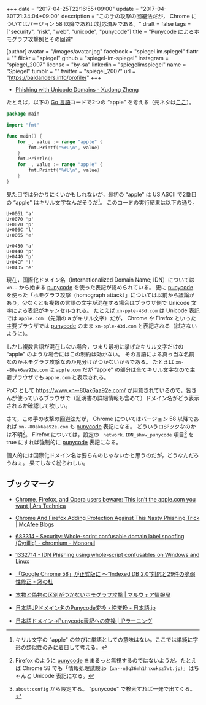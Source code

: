 +++
date = "2017-04-25T22:16:55+09:00"
update = "2017-04-30T21:34:04+09:00"
description = "この手の攻撃の回避法だが， Chrome についてはバージョン 58 以降であれば対応済みである。"
draft = false
tags = ["security", "risk", "web", "unicode", "punycode"]
title = "Punycode によるホモグラフ攻撃例とその回避"

[author]
  avatar = "/images/avatar.jpg"
  facebook = "spiegel.im.spiegel"
  flattr = ""
  flickr = "spiegel"
  github = "spiegel-im-spiegel"
  instagram = "spiegel_2007"
  license = "by-sa"
  linkedin = "spiegelimspiegel"
  name = "Spiegel"
  tumblr = ""
  twitter = "spiegel_2007"
  url = "https://baldanders.info/profile/"
+++

- [Phishing with Unicode Domains - Xudong Zheng](https://www.xudongz.com/blog/2017/idn-phishing/)

たとえば，以下の [Go 言語]コードで2つの “apple" を考える（元ネタは[ここ](https://play.golang.org/p/BzJVWN78pA "The Go Playground")）。

```go
package main

import "fmt"

func main() {
    for _, value := range "apple" {
        fmt.Printf("%#U\n", value)
    }
    fmt.Println()
    for _, value := range "аррӏе" {
        fmt.Printf("%#U\n", value)
    }
}
```

見た目では分かりにくいかもしれないが，最初の “apple" は US ASCII で2番目の “аррӏе" はキリル文字なんだそうだ[^grp]。
このコードの実行結果は以下の通り。

[^grp]: キリル文字の “аррӏе" の並びに単語としての意味はない。ここでは単純に字形の類似性のみに着目して考える。

```text
U+0061 'a'
U+0070 'p'
U+0070 'p'
U+006C 'l'
U+0065 'e'

U+0430 'а'
U+0440 'р'
U+0440 'р'
U+04CF 'ӏ'
U+0435 'е'
```

現在，国際化ドメイン名（Internationalized Domain Name; IDN）については `xn--` から始まる [punycode] を使った表記が認められている。
更に [punycode] を使った「ホモグラフ攻撃（homograph attack）」については以前から議論があり，少なくとも複数の言語の文字が混在する場合はブラウザ側で Unicode 文字による表記がキャンセルされる。
たとえば `xn-pple-43d.com` は Unicode 表記では `аpple.com` （先頭の а がキリル文字）だが， Chrome や Firefox といった主要ブラウザでは [punycode] のまま `xn-pple-43d.com` と表記される（試さないように）。

しかし複数言語が混在しない場合，つまり最初に挙げたキリル文字だけの “аррӏе" のような場合にはこの制約は効かない。
その言語による真っ当な名前なのかホモグラフ攻撃なのか見分けがつかないからである。
たとえば `xn--80ak6aa92e.com` は `аррӏе.com` だが “аррӏе" の部分は全てキリル文字なので主要ブラウザでも `аррӏе.com` と表示される。

PoC として https://www.xn--80ak6aa92e.com/ が用意されているので，皆さんが使っているブラウザで（証明書の詳細情報も含めて）ドメイン名がどう表示されるか確認して欲しい。

さて，この手の攻撃の回避法だが， Chrome についてはバージョン 58 以降であれば `xn--80ak6aa92e.com` も [punycode] 表記になる。
どういうロジックなのかは不明[^idn]。
Firefox については，設定の ` network.IDN_show_punycode` 項目[^cfg] を true にすれば強制的に [punycode] 表記になる。

[^idn]: Firefox のように [punycode] をまるっと無視するのではないようだ。たとえば Chrome 58 でも「情報処理試験.jp（`xn--n9q36mh1hnxuksz7wt.jp`）」はちゃんと Unicode 表記になる。
[^cfg]: `about:config` から設定する。 “punycode" で検索すれば一発で出てくる。

個人的には国際化ドメイン名は要らんのじゃないかと思うのだが，どうなんだろうねぇ。
果てしなく紛らわしい。

## ブックマーク

- [Chrome, Firefox, and Opera users beware: This isn’t the apple.com you want | Ars Technica](https://arstechnica.com/security/2017/04/chrome-firefox-and-opera-users-beware-this-isnt-the-apple-com-you-want/)
- [Chrome And Firefox Adding Protection Against This Nasty Phishing Trick | McAfee Blogs](https://securingtomorrow.mcafee.com/business/neutralize-threats/chrome-and-firefox-adding-protection-against-this-nasty-phishing-trick/)

- [683314 - Security: Whole-script confusable domain label spoofing (Cyrillic) - chromium - Monorail](https://bugs.chromium.org/p/chromium/issues/detail?id=683314)
- [1332714 - IDN Phishing using whole-script confusables on Windows and Linux](https://bugzilla.mozilla.org/show_bug.cgi?id=1332714)
- [「Google Chrome 58」が正式版に ～“Indexed DB 2.0”対応と29件の脆弱性修正 - 窓の杜](http://forest.watch.impress.co.jp/docs/news/1055935.html)
- [本物と偽物の区別がつかないホモグラフ攻撃 | マルウェア情報局](https://eset-info.canon-its.jp/malware_info/special/detail/151001.html)
- [日本語JPドメイン名のPunycode変換・逆変換 - 日本語.jp](http://punycode.jp/)
- [日本語ドメイン→Punycode表記への変換 | IPラーニング](http://www.arearesearch.co.jp/learn/program/06.html)

[Go 言語]: https://golang.org/ "The Go Programming Language"
[punycode]: https://en.wikipedia.org/wiki/Punycode "Punycode - Wikipedia"
